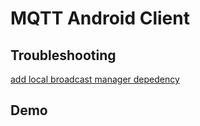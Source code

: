 # MQTT Android Client

## Troubleshooting

[add local broadcast manager depedency](https://stackoverflow.com/questions/51097099/can-not-resolve-import-localbroadcastmanager-on-statement-android-support-v4-con)

## Demo


